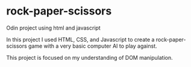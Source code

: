 # rock-paper-scissors
Odin project using html and javascript

In this project I used HTML, CSS, and Javascript to create a rock-paper-scissors game with a very basic computer AI to play against. 

This project is focused on my understanding of DOM manipulation. 
